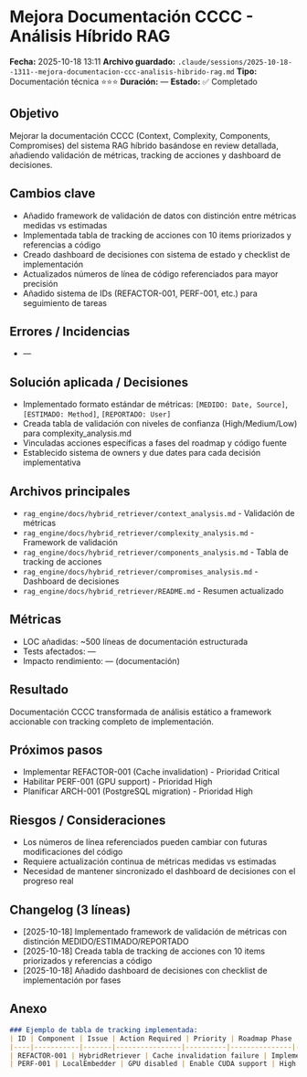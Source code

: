 # Mejora Documentación CCCC - Análisis Híbrido RAG
**Fecha:** 2025-10-18 13:11
**Archivo guardado:** `.claude/sessions/2025-10-18--1311--mejora-documentacion-ccc-analisis-hibrido-rag.md`
**Tipo:** Documentación técnica ⭐⭐⭐
**Duración:** —
**Estado:** ✅ Completado

## Objetivo
Mejorar la documentación CCCC (Context, Complexity, Components, Compromises) del sistema RAG híbrido basándose en review detallada, añadiendo validación de métricas, tracking de acciones y dashboard de decisiones.

## Cambios clave
- Añadido framework de validación de datos con distinción entre métricas medidas vs estimadas
- Implementada tabla de tracking de acciones con 10 items priorizados y referencias a código
- Creado dashboard de decisiones con sistema de estado y checklist de implementación
- Actualizados números de línea de código referenciados para mayor precisión
- Añadido sistema de IDs (REFACTOR-001, PERF-001, etc.) para seguimiento de tareas

## Errores / Incidencias
- —

## Solución aplicada / Decisiones
- Implementado formato estándar de métricas: `[MEDIDO: Date, Source]`, `[ESTIMADO: Method]`, `[REPORTADO: User]`
- Creada tabla de validación con niveles de confianza (High/Medium/Low) para complexity_analysis.md
- Vinculadas acciones específicas a fases del roadmap y código fuente
- Establecido sistema de owners y due dates para cada decisión implementativa

## Archivos principales
- `rag_engine/docs/hybrid_retriever/context_analysis.md` - Validación de métricas
- `rag_engine/docs/hybrid_retriever/complexity_analysis.md` - Framework de validación
- `rag_engine/docs/hybrid_retriever/components_analysis.md` - Tabla de tracking de acciones
- `rag_engine/docs/hybrid_retriever/compromises_analysis.md` - Dashboard de decisiones
- `rag_engine/docs/hybrid_retriever/README.md` - Resumen actualizado

## Métricas
- LOC añadidas: ~500 líneas de documentación estructurada
- Tests afectados: —
- Impacto rendimiento: — (documentación)

## Resultado
Documentación CCCC transformada de análisis estático a framework accionable con tracking completo de implementación.

## Próximos pasos
- Implementar REFACTOR-001 (Cache invalidation) - Prioridad Critical
- Habilitar PERF-001 (GPU support) - Prioridad High
- Planificar ARCH-001 (PostgreSQL migration) - Prioridad High

## Riesgos / Consideraciones
- Los números de línea referenciados pueden cambiar con futuras modificaciones del código
- Requiere actualización continua de métricas medidas vs estimadas
- Necesidad de mantener sincronizado el dashboard de decisiones con el progreso real

## Changelog (3 líneas)
- [2025-10-18] Implementado framework de validación de métricas con distinción MEDIDO/ESTIMADO/REPORTADO
- [2025-10-18] Creada tabla de tracking de acciones con 10 items priorizados y referencias a código
- [2025-10-18] Añadido dashboard de decisiones con checklist de implementación por fases

## Anexo
```markdown
### Ejemplo de tabla de tracking implementada:
| ID | Component | Issue | Action Required | Priority | Roadmap Phase | Status | Code Reference |
|----|-----------|-------|----------------|----------|---------------|--------|----------------|
| REFACTOR-001 | HybridRetriever | Cache invalidation failure | Implement auto-invalidation | Critical | Fase 1 | Planning | `hybrid_retriever.py:73-74` |
| PERF-001 | LocalEmbedder | GPU disabled | Enable CUDA support | High | Fase 1 | Ready | `embedder.py:47` |
```